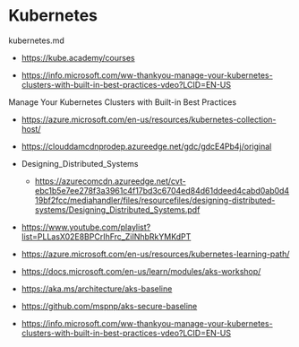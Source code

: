 # Kubernetes

kubernetes.md

*   https://kube.academy/courses

*   https://info.microsoft.com/ww-thankyou-manage-your-kubernetes-clusters-with-built-in-best-practices-vdeo?LCID=EN-US

Manage Your Kubernetes Clusters with Built-in Best Practices

*   https://azure.microsoft.com/en-us/resources/kubernetes-collection-host/

*   https://clouddamcdnprodep.azureedge.net/gdc/gdcE4Pb4j/original

*   Designing_Distributed_Systems

    *   https://azurecomcdn.azureedge.net/cvt-ebc1b5e7ee278f3a3961c4f17bd3c6704ed84d61ddeed4cabd0ab0d419bf2fcc/mediahandler/files/resourcefiles/designing-distributed-systems/Designing_Distributed_Systems.pdf

*   https://www.youtube.com/playlist?list=PLLasX02E8BPCrIhFrc_ZiINhbRkYMKdPT

*   https://azure.microsoft.com/en-us/resources/kubernetes-learning-path/

*   https://docs.microsoft.com/en-us/learn/modules/aks-workshop/

*   https://aka.ms/architecture/aks-baseline 

*   https://github.com/mspnp/aks-secure-baseline

*   https://info.microsoft.com/ww-thankyou-manage-your-kubernetes-clusters-with-built-in-best-practices-vdeo?LCID=EN-US


